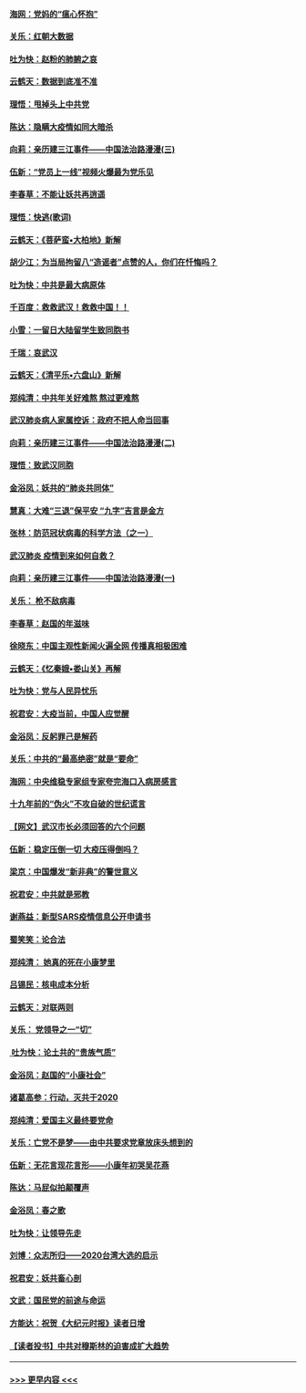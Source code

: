 #### [海网：党妈的“瘟心怀抱”](../pages/nsc993/n11840740.md?t=02031622) 
#### [关乐：红朝大数据](../pages/nsc993/n11840675.md?t=02031622) 
#### [吐为快：赵粉的肺腑之哀](../pages/nsc993/n11840618.md?t=02031622) 
#### [云鹤天：数据到底准不准](../pages/nsc993/n11840325.md?t=02031622) 
#### [理悟：甩掉头上中共党](../pages/nsc993/n11838826.md?t=02031622) 
#### [陈达：隐瞒大疫情如同大暗杀](../pages/nsc993/n11838771.md?t=02031622) 
#### [向莉：亲历建三江事件——中国法治路漫漫(三)](../pages/nsc993/n11831825.md?t=02031622) 
#### [伍新：“党员上一线”视频火爆最为党乐见](../pages/nsc993/n11838200.md?t=02031622) 
#### [李春草：不能让妖共再逍遥](../pages/nsc993/n11838102.md?t=02031622) 
#### [理悟：快逃(歌词)](../pages/nsc993/n11838083.md?t=02031622) 
#### [云鹤天：《菩萨蛮▪大柏地》新解](../pages/nsc993/n11838059.md?t=02031622) 
#### [胡少江：为当局拘留八“造谣者”点赞的人，你们在忏悔吗？](../pages/nsc993/n11836801.md?t=02031622) 
#### [吐为快：中共是最大病原体](../pages/nsc993/n11836748.md?t=02031622) 
#### [千百度：救救武汉！救救中国！！](../pages/nsc993/n11836145.md?t=02031622) 
#### [小雪：一留日大陆留学生致同胞书](../pages/nsc993/n11834624.md?t=02031622) 
#### [千瑞：哀武汉](../pages/nsc993/n11833647.md?t=02031622) 
#### [云鹤天：《清平乐▪六盘山》新解](../pages/nsc993/n11833611.md?t=02031622) 
#### [郑纯清：中共年关好难熬 熬过更难熬](../pages/nsc993/n11833489.md?t=02031622) 
#### [武汉肺炎病人家属控诉：政府不把人命当回事](../pages/nsc993/n11833205.md?t=02031622) 
#### [向莉：亲历建三江事件——中国法治路漫漫(二)](../pages/nsc993/n11829102.md?t=02031622) 
#### [理悟：致武汉同胞](../pages/nsc993/n11831522.md?t=02031622) 
#### [金浴凤：妖共的“肺炎共同体”](../pages/nsc993/n11829448.md?t=02031622) 
#### [慧真：大难“三退”保平安 “九字”吉言是金方](../pages/nsc993/n11829501.md?t=02031622) 
#### [张林：防范冠状病毒的科学方法（之一）](../pages/nsc993/n11828618.md?t=02031622) 
#### [武汉肺炎 疫情到来如何自救？](../pages/nsc993/n11827632.md?t=02031622) 
#### [向莉：亲历建三江事件——中国法治路漫漫(一)](../pages/nsc993/n11827190.md?t=02031622) 
#### [关乐： 枪不敌病毒](../pages/nsc993/n11826746.md?t=02031622) 
#### [李春草：赵国的年滋味](../pages/nsc993/n11826321.md?t=02031622) 
#### [徐晓东：中国主观性新闻火遍全网 传播真相极困难](../pages/nsc993/n11826508.md?t=02031622) 
#### [云鹤天：《忆秦娥▪娄山关》再解](../pages/nsc993/n11824682.md?t=02031622) 
#### [吐为快：党与人民异忧乐](../pages/nsc993/n11824660.md?t=02031622) 
#### [祝君安：大疫当前，中国人应觉醒](../pages/nsc993/n11821946.md?t=02031622) 
#### [金浴凤：反躬罪己是解药](../pages/nsc993/n11820280.md?t=02031622) 
#### [关乐：中共的“最高绝密”就是“要命”](../pages/nsc993/n11816946.md?t=02031622) 
#### [海网：中央维稳专家组专家夸完海口入病房感言](../pages/nsc993/n11815138.md?t=02031622) 
#### [十九年前的“伪火”不攻自破的世纪谎言](../pages/nsc993/n11813238.md?t=02031622) 
#### [【网文】武汉市长必须回答的六个问题](../pages/nsc993/n11813848.md?t=02031622) 
#### [伍新：稳定压倒一切 大疫压得倒吗？](../pages/nsc993/n11812634.md?t=02031622) 
#### [梁京：中国爆发“新非典”的警世意义](../pages/nsc993/n11812554.md?t=02031622) 
#### [祝君安：中共就是邪教](../pages/nsc993/n11812431.md?t=02031622) 
#### [谢燕益：新型SARS疫情信息公开申请书](../pages/nsc993/n11808840.md?t=02031622) 
#### [蜀笑笑：论合法](../pages/nsc993/n11808064.md?t=02031622) 
#### [郑纯清： 她真的死在小康梦里](../pages/nsc993/n11806623.md?t=02031622) 
#### [吕锡民：核电成本分析](../pages/nsc993/n11806284.md?t=02031622) 
#### [云鹤天：对联两则](../pages/nsc993/n11805957.md?t=02031622) 
#### [关乐： 党领导之一“切”](../pages/nsc993/n11804505.md?t=02031622) 
#### [ 吐为快：论土共的“贵族气质”](../pages/nsc993/n11804490.md?t=02031622) 
#### [金浴凤：赵国的“小康社会”](../pages/nsc993/n11804452.md?t=02031622) 
#### [诸葛高参：行动，灭共于2020](../pages/nsc993/n11804120.md?t=02031622) 
#### [郑纯清：爱国主义最终要党命](../pages/nsc993/n11802197.md?t=02031622) 
#### [关乐：亡党不是梦——由中共要求党章放床头想到的](../pages/nsc993/n11802156.md?t=02031622) 
#### [伍新：无花言现花言形——小康年初哭吴花燕](../pages/nsc993/n11800044.md?t=02031622) 
#### [陈达：马屁似拍颠覆声](../pages/nsc993/n11800010.md?t=02031622) 
#### [金浴凤：春之歌](../pages/nsc993/n11797687.md?t=02031622) 
#### [吐为快：让领导先走](../pages/nsc993/n11797512.md?t=02031622) 
#### [刘博：众志所归——2020台湾大选的启示](../pages/nsc993/n11796878.md?t=02031622) 
#### [祝君安：妖共畜心剖](../pages/nsc993/n11794273.md?t=02031622) 
#### [文武：国民党的前途与命运](../pages/nsc993/n11794198.md?t=02031622) 
#### [方能达：祝贺《大纪元时报》读者日增](../pages/nsc993/n11793807.md?t=02031622) 
#### [【读者投书】中共对穆斯林的迫害成扩大趋势](../pages/nsc993/n11791371.md?t=02031622) 

----
#### [ >>> 更早内容 <<< ](../indexes/nsc993-earlier.md)
